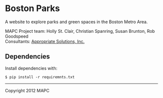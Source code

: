 # Boston Parks

A website to explore parks and green spaces in the Boston Metro Area.

MAPC Project team: Holly St. Clair, Christian Spanring, Susan Brunton, Rob Goodspeed  
Consultants: [Appropriate Solutions, Inc.](http://www.appropriatesolutions.com/)

## Dependencies

Install dependencies with:

    $ pip install -r requiremnts.txt

---

Copyright 2012 MAPC